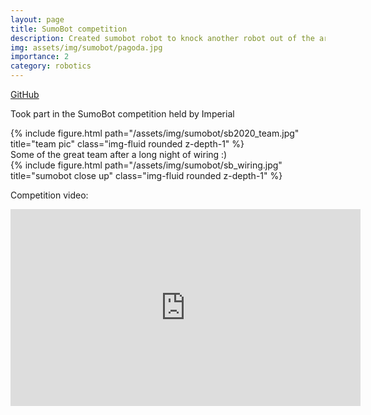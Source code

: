 ```yaml
---
layout: page
title: SumoBot competition
description: Created sumobot robot to knock another robot out of the arena
img: assets/img/sumobot/pagoda.jpg
importance: 2
category: robotics
---
```


<a href="https://github.com/sytan98/ICRS-Sumobot">GitHub</a>

Took part in the SumoBot competition held by Imperial 

<div class="row">
    <div class="col-sm mt-3 mt-md-0">
        {% include figure.html path="/assets/img/sumobot/sb2020_team.jpg" title="team pic" class="img-fluid rounded z-depth-1" %}
    </div>
</div>
<div class="caption">
    Some of the great team after a long night of wiring :)
</div>

<div class="row">
    <div class="col-sm mt-3 mt-md-0">
        {% include figure.html path="/assets/img/sumobot/sb_wiring.jpg" title="sumobot close up" class="img-fluid rounded z-depth-1" %}
    </div>
</div>

Competition video:
<iframe width="560" height="315" src="https://www.youtube.com/embed/dPwyhKY_rVM" title="YouTube video player" frameborder="0" allow="accelerometer; autoplay; clipboard-write; encrypted-media; gyroscope; picture-in-picture" allowfullscreen></iframe>